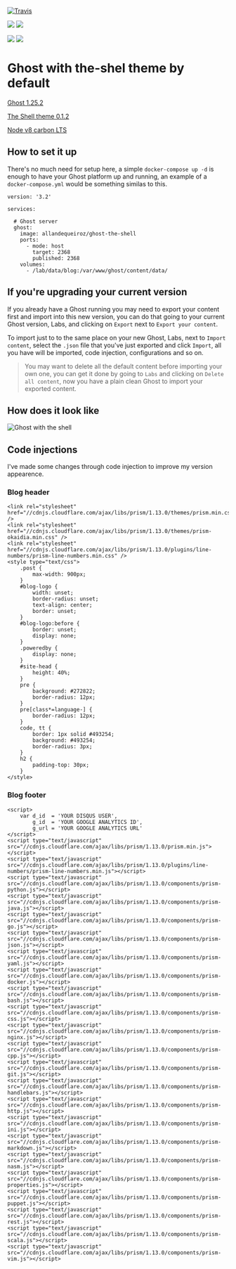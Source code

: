 
[![Travis](https://api.travis-ci.org/allandequeiroz/ghost-the-shell.svg)](https://api.travis-ci.org/allandequeiroz/ghost-the-shell)

[![](https://images.microbadger.com/badges/image/allandequeiroz/ghost-the-shell:arm64.svg)](https://microbadger.com/images/allandequeiroz/ghost-the-shell:arm64 "Get your own image badge on microbadger.com")
[![](https://images.microbadger.com/badges/version/allandequeiroz/ghost-the-shell:arm64.svg)](https://microbadger.com/images/allandequeiroz/ghost-the-shell:arm64 "Get your own version badge on microbadger.com")

[![](https://images.microbadger.com/badges/image/allandequeiroz/ghost-the-shell:amd64.svg)](https://microbadger.com/images/allandequeiroz/ghost-the-shell "Get your own image badge on microbadger.com")
[![](https://images.microbadger.com/badges/version/allandequeiroz/ghost-the-shell:amd64.svg)](https://microbadger.com/images/allandequeiroz/ghost-the-shell "Get your own version badge on microbadger.com")

# Ghost with the-shel theme by default

[Ghost 1.25.2](https://github.com/TryGhost/Ghost)

[The Shell theme 0.1.2](https://github.com/mityalebedev/The-Shell/releases)

[Node v8 carbon LTS](https://nodejs.org/en/blog/release/v8.9.0/)

## How to set it up

There's no much need for setup here, a simple `docker-compose up -d` is enough to have your Ghost platform up and running, an example of a `docker-compose.yml` would be something similas to this.

```
version: '3.2'

services:

  # Ghost server    
  ghost:
    image: allandequeiroz/ghost-the-shell
    ports:
      - mode: host
        target: 2368
        published: 2368
    volumes:
      - /lab/data/blog:/var/www/ghost/content/data/
```

## If you're upgrading your current version

If you already have a Ghost running you may need to export your content first and import into this new version, you can do that going to your current Ghost version, Labs, and clicking on `Export` next to `Export your content`.

To import just to to the same place on your new Ghost, Labs, next to `Import content`, select the `.json` file that you've just exported and click `Import`, all you have will be imported, code injection, configurations and so on.

> You may want to delete all the default content before importing your own one, you can get it done by going to `Labs` and clicking on `Delete all content`, now you have a plain clean Ghost to import your exported content.

## How does it look like

![Ghost with the shell](https://i.imgur.com/jzeL0O7.png)

## Code injections

I've made some changes through code injection to improve my version appearence.

### Blog header

```
<link rel="stylesheet" href="//cdnjs.cloudflare.com/ajax/libs/prism/1.13.0/themes/prism.min.css" />
<link rel="stylesheet" href="//cdnjs.cloudflare.com/ajax/libs/prism/1.13.0/themes/prism-okaidia.min.css" />
<link rel="stylesheet" href="//cdnjs.cloudflare.com/ajax/libs/prism/1.13.0/plugins/line-numbers/prism-line-numbers.min.css" />
<style type="text/css">
    .post {
        max-width: 900px;
    }
    #blog-logo {
        width: unset;
        border-radius: unset;
        text-align: center;
        border: unset;
    }
    #blog-logo:before {
        border: unset;
        display: none;
    }
    .poweredby {
        display: none;
    }
    #site-head {
    	height: 40%;
	}
    pre {
        background: #272822;
        border-radius: 12px;
    }
    pre[class*=language-] {
        border-radius: 12px;
    }
    code, tt {
        border: 1px solid #493254;
        background: #493254;
        border-radius: 3px;
    }
    h2 {
    	padding-top: 30px;
    }
</style>
```

### Blog footer

```
<script>
    var d_id  = 'YOUR DISQUS USER',
        g_id  = 'YOUR GOOGLE ANALYTICS ID',
        g_url = 'YOUR GOOGLE ANALYTICS URL'
</script>
<script type="text/javascript" src="//cdnjs.cloudflare.com/ajax/libs/prism/1.13.0/prism.min.js"></script>
<script type="text/javascript" src="//cdnjs.cloudflare.com/ajax/libs/prism/1.13.0/plugins/line-numbers/prism-line-numbers.min.js"></script>
<script type="text/javascript" src="//cdnjs.cloudflare.com/ajax/libs/prism/1.13.0/components/prism-python.js"></script>
<script type="text/javascript" src="//cdnjs.cloudflare.com/ajax/libs/prism/1.13.0/components/prism-java.js"></script>
<script type="text/javascript" src="//cdnjs.cloudflare.com/ajax/libs/prism/1.13.0/components/prism-go.js"></script>
<script type="text/javascript" src="//cdnjs.cloudflare.com/ajax/libs/prism/1.13.0/components/prism-json.js"></script>
<script type="text/javascript" src="//cdnjs.cloudflare.com/ajax/libs/prism/1.13.0/components/prism-yaml.js"></script>
<script type="text/javascript" src="//cdnjs.cloudflare.com/ajax/libs/prism/1.13.0/components/prism-docker.js"></script>
<script type="text/javascript" src="//cdnjs.cloudflare.com/ajax/libs/prism/1.13.0/components/prism-bash.js"></script>
<script type="text/javascript" src="//cdnjs.cloudflare.com/ajax/libs/prism/1.13.0/components/prism-css.js"></script>
<script type="text/javascript" src="//cdnjs.cloudflare.com/ajax/libs/prism/1.13.0/components/prism-nginx.js"></script>
<script type="text/javascript" src="//cdnjs.cloudflare.com/ajax/libs/prism/1.13.0/components/prism-cpp.js"></script>
<script type="text/javascript" src="//cdnjs.cloudflare.com/ajax/libs/prism/1.13.0/components/prism-git.js"></script>
<script type="text/javascript" src="//cdnjs.cloudflare.com/ajax/libs/prism/1.13.0/components/prism-handlebars.js"></script>
<script type="text/javascript" src="//cdnjs.cloudflare.com/ajax/libs/prism/1.13.0/components/prism-http.js"></script>
<script type="text/javascript" src="//cdnjs.cloudflare.com/ajax/libs/prism/1.13.0/components/prism-ini.js"></script>
<script type="text/javascript" src="//cdnjs.cloudflare.com/ajax/libs/prism/1.13.0/components/prism-markdown.js"></script>
<script type="text/javascript" src="//cdnjs.cloudflare.com/ajax/libs/prism/1.13.0/components/prism-nasm.js"></script>
<script type="text/javascript" src="//cdnjs.cloudflare.com/ajax/libs/prism/1.13.0/components/prism-properties.js"></script>
<script type="text/javascript" src="//cdnjs.cloudflare.com/ajax/libs/prism/1.13.0/components/prism-puppet.js"></script>
<script type="text/javascript" src="//cdnjs.cloudflare.com/ajax/libs/prism/1.13.0/components/prism-rest.js"></script>
<script type="text/javascript" src="//cdnjs.cloudflare.com/ajax/libs/prism/1.13.0/components/prism-scala.js"></script>
<script type="text/javascript" src="//cdnjs.cloudflare.com/ajax/libs/prism/1.13.0/components/prism-vim.js"></script>
```
